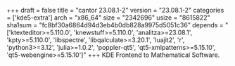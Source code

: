 +++
draft = false
title = "cantor 23.08.1-2"
version = "23.08.1-2"
categories = ['kde5-extra']
arch = "x86_64"
size = "2342696"
usize = "8615822"
sha1sum = "fc8bf30a6864d94d3eb4b0db828a9975d5051c36"
depends = "['ktexteditor>=5.110.0', 'knewstuff>=5.110.0', 'analitza>=23.08.1', 'kpty>=5.110.0', 'libspectre', 'libqalculate>=3.20.1', 'luajit2', 'r', 'python3>=3.12', 'julia>=1.0.2', 'poppler-qt5', 'qt5-xmlpatterns>=5.15.10', 'qt5-webengine>=5.15.10']"
+++
KDE Frontend to Mathematical Software.